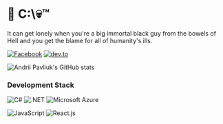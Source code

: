 # 💾 C:\💀™

It can get lonely when you're a big immortal black guy from the bowels of Hell and you get the blame for all of humanity's ills.

[![Facebook](https://img.shields.io/badge/Facebook-1877F2?style=flat&logo=facebook&logoColor=white)](https://www.facebook.com/cutpix)
[![dev.to](https://img.shields.io/badge/dev.to-0A0A0A?style=flat&logo=dev.to&logoColor=white)](https://dev.to/hothead)

![Andrii Pavliuk's GitHub stats](https://github-readme-stats.vercel.app/api?username=cutpix&show_icons=true&theme=nightowl)

### Development Stack

![C#](https://img.shields.io/badge/C%23-239120?style=flat&logo=c-sharp&logoColor=white)
![.NET](https://img.shields.io/badge/.NET-5C2D91?style=flat&logo=.net&logoColor=white)
![Microsoft Azure](https://img.shields.io/badge/Microsoft_Azure-0089D6?style=flat&logo=microsoft-azure&logoColor=white)

![JavaScript](https://img.shields.io/badge/JavaScript-F7DF1E?style=flat&logo=javascript&logoColor=black)
![React.js](https://img.shields.io/badge/React-20232A?style=flat&logo=react&logoColor=61DAFB)
